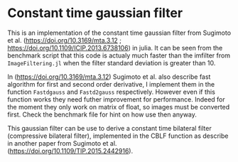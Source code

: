 # Constant time gaussian filter

This is an implementation of the constant time gaussian filter from Sugimoto et al. (https://doi.org/10.3169/mta.3.12 ; https://doi.org/10.1109/ICIP.2013.6738106) in julia.
It can be seen from the benchmark script that this code is actualy much faster than the imfilter from `ImageFiltering.jl` when the filter standard deviation is greater than 10.

In (https://doi.org/10.3169/mta.3.12) Sugimoto et al. also describe fast algorithm for first and second order derivative, I implement them in the function `Fastdgauss` and `Fastd2gauss` respectively. However even if this function works they need futher improvement for performance. Indeed for the moment they only work on matrix of float, so images must be converted first. Check the benchmark file for hint on how use then anyway.

This gaussian filter can be use to derive a constant time bilateral filter (compressive bilateral filter), implemented in the CBLF function as describe in another paper from Sugimoto et al. (https://doi.org/10.1109/TIP.2015.2442916).

